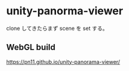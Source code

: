 # unity-panorma-viewer

clone してきたらまず scene を set する。

## WebGL build

<https://pn11.github.io/unity-panorama-viewer/>
